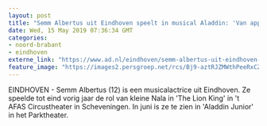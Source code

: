 ```yaml
---
layout: post
title: "Semm Albertus uit Eindhoven speelt in musical Aladdin: 'Van applaus word ik vrolijk'"
date: Wed, 15 May 2019 07:36:34 GMT
categories: 
- noord-brabant 
- eindhoven 
externe_link: "https://www.ad.nl/eindhoven/semm-albertus-uit-eindhoven-speelt-in-musical-aladdin-van-applaus-word-ik-vrolijk~afb0795e/"
feature_image: "https://images2.persgroep.net/rcs/Bj9-aztRJZMWthPeeRxCZup1f1w/diocontent/147617988/_fitwidth/400/?appId=21791a8992982cd8da851550a453bd7f&quality=0.7"
---
```


EINDHOVEN - Semm Albertus (12) is een musicalactrice uit Eindhoven. Ze speelde tot eind vorig jaar de rol van kleine Nala in 'The Lion King' in 't AFAS Circustheater in Scheveningen. In juni is ze te zien in 'Aladdin Junior' in het Parktheater.
